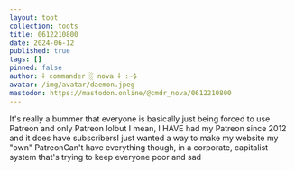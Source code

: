 ```yaml
---
layout: toot
collection: toots
title: 0612210800
date: 2024-06-12
published: true
tags: []
pinned: false
author: ⸸ commander ░ nova ⸸ :~$
avatar: /img/avatar/daemon.jpeg
mastodon: https://mastodon.online/@cmdr_nova/0612210800
---
```


It's really a bummer that everyone is basically just being forced to use Patreon and only Patreon lolbut I mean, I HAVE had my Patreon since 2012 and it does have subscribersI just wanted a way to make my website my "own" PatreonCan't have everything though, in a corporate, capitalist system that's trying to keep everyone poor and sad
